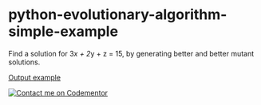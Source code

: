 # python-evolutionary-algorithm-simple-example
Find a solution for 3*x + 2*y + z = 15, by generating better and better mutant solutions.

[Output example](https://gist.github.com/GhitaB/b6af85198cd4cb48df90b178f6e4fa57)

[![Contact me on Codementor](https://www.codementor.io/m-badges/ghitab/find-me-on-cm-b.svg)](https://www.codementor.io/@ghitab?refer=badge)
